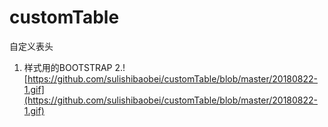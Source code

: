 # customTable
自定义表头
1. 样式用的BOOTSTRAP
2.![https://github.com/sulishibaobei/customTable/blob/master/20180822-1.gif](https://github.com/sulishibaobei/customTable/blob/master/20180822-1.gif)
